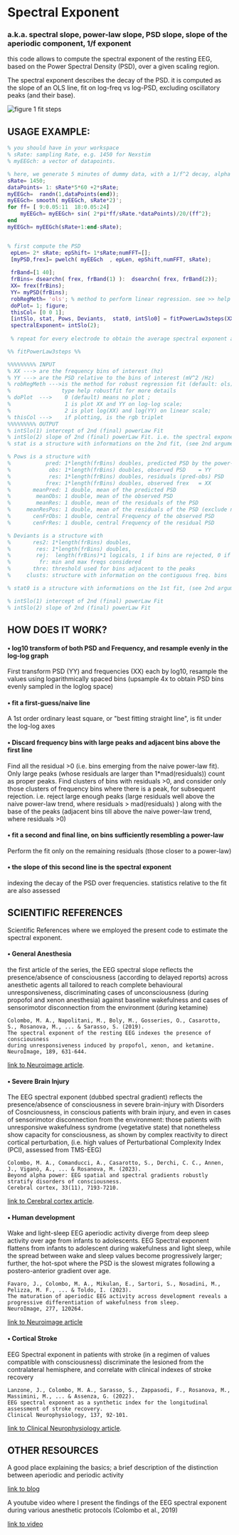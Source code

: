 # Spectral Exponent
### a.k.a. spectral slope, power-law slope, PSD slope, slope of the aperiodic component, 1/f exponent


this code allows to compute the spectral exponent of the resting EEG, based on the Power Spectral Density (PSD), over a given scaling region.

The spectral exponent describes the decay of the PSD. it is computed as the slope of an OLS line, fit on log-freq vs log-PSD, excluding oscillatory peaks (and their base).

![figure 1 fit steps](https://user-images.githubusercontent.com/6671316/49792598-72717e00-fd33-11e8-993c-0430313dee43.png)

## USAGE EXAMPLE:
````matlab
% you should have in your workspace
% sRate: sampling Rate, e.g. 1450 for Nexstim
% myEEGch: a vector of datapoints.  

% here, we generate 5 minutes of dummy data, with a 1/f^2 decay, alpha and beta oscillations
sRate= 1450;
dataPoints= 1: sRate*5*60 +2*sRate;
myEEGch=  randn(1,dataPoints(end)); 
myEEGch= smooth( myEEGch, sRate*2)'; 
for ff= [ 9:0.05:11  18:0.05:24] 
    myEEGch= myEEGch+ sin( 2*pi*ff/sRate.*dataPoints)/20/(ff^2); 
end 
myEEGch= myEEGch(sRate+1:end-sRate);


% first compute the PSD
 epLen= 2* sRate; epShift= 1*sRate;numFFT=[];
 [myPSD,frex]= pwelch( myEEGch  , epLen, epShift,numFFT, sRate); 
 
 frBand=[1 40];
 frBins= dsearchn( frex, frBand(1) ):  dsearchn( frex, frBand(2));
 XX= frex(frBins);
 YY= myPSD(frBins);
 robRegMeth= 'ols'; % method to perform linear regression. see >> help robustfit
 doPlot= 1; figure;
 thisCol= [0 0 1];
 [intSlo, stat, Pows, Deviants,  stat0, intSlo0] = fitPowerLaw3steps(XX,YY, robRegMeth,  doPlot, thisCol)
 spectralExponent= intSlo(2);
 
 % repeat for every electrode to obtain the average spectral exponent across the scalp

%% fitPowerLaw3steps %%

%%%%%%%%% INPUT 
% XX ---> are the frequency bins of interest (hz)
% YY ---> are the PSD relative to the bins of interest (mV^2 /Hz)
% robRegMeth --->is the method for robust regression fit (default: ols)
%                type help robustfit for more details
% doPlot  --->    0 (default) means no plot ; 
%                 1 is plot XX and YY on log-log scale;  
%                 2 is plot log(XX) and log(YY) on linear scale; 
% thisCol --->    if plotting, is the rgb triplet
%%%%%%%%% OUTPUT
% intSlo(1) intercept of 2nd (final) powerLaw Fit
% intSlo(2) slope of 2nd (final) powerLaw Fit. i.e. the spectral exponent
% stat is a structure with informations on the 2nd fit, (see 2nd argument of robustfit)

% Pows is a structure with
%           pred: 1*length(frBins) doubles, predicted PSD by the power-law fit
%            obs: 1*length(frBins) doubles, observed PSD    = YY
%            res: 1*length(frBins) doubles, residuals (pred-obs) PSD
%           frex: 1*length(frBins) doubles, observed frex   = XX
%       meanPred: 1 double, mean of the predicted PSD
%        meanObs: 1 double, mean of the observed PSD
%        meanRes: 1 double, mean of the residuals of the PSD
%     meanResPos: 1 double, mean of the residuals of the PSD (exclude negative values)
%       cenFrObs: 1 double, central Frequency of the observed PSD
%       cenFrRes: 1 double, central Frequency of the residual PSD

% Deviants is a structure with 
%       res2: 1*length(frBins) doubles, 
%        res: 1*length(frBins) doubles, 
%        rej:  length(frBins)*1 logicals, 1 if bins are rejected, 0 if kept   for fitting the 2nd power-law
%         fr: min and max freqs considered
%       thre: threshold used for bins adjacent to the peaks
%     clusts: structure with information on the contiguous freq. bins 

% stat0 is a structure with informations on the 1st fit, (see 2nd argument of robustfit)

% intSlo(1) intercept of 2nd (final) powerLaw Fit
% intSlo(2) slope of 2nd (final) powerLaw Fit
````

## HOW DOES IT WORK?
#### • log10 transform of both PSD and Frequency, and resample evenly in the log-log graph
First transform PSD (YY) and frequencies (XX) each by log10, 
resample the values using logarithmically spaced bins (upsample 4x to obtain PSD bins evenly sampled in the loglog space)

#### • fit a first-guess/naive line 
A 1st order ordinary least square, or "best fitting straight line", is fit under the log-log axes

#### • Discard frequency bins with large peaks and adjacent bins above the first line
Find all the residual >0 (i.e. bins emerging from the naive power-law fit). Only large peaks (whose residuals are larger than 1*mad(residuals)) count as proper peaks.
Find clusters of bins with residuals >0, and consider only those clusters of frequency bins where there is a peak, for subsequent rejection.
i.e. reject large enough peaks (large residuals well above the naive power-law trend, where residuals > mad(residuals) ) 
along with the base of the peaks (adjacent bins till above the naive power-law trend, where residuals >0)

#### • fit a second and final line, on bins sufficiently resembling a power-law 
Perform the fit only on the remaining residuals (those closer to a power-law)

#### • the slope of this second line is the spectral exponent
indexing the decay of the PSD over frequencies.
statistics relative to the fit are also assessed


## SCIENTIFIC REFERENCES
Scientific References where we employed the present code to estimate the spectral exponent. 
#### • General Anesthesia
the first article of the series, the EEG spectral slope reflects the presence/absence of consciousness (according to delayed reports)
across anesthetic agents all tailored to reach complete behavioural unresponsiveness,
discriminating cases of unconsciousness (during propofol and xenon anesthesia) 
against baseline wakefulness and cases of sensorimotor disconnection from the environment (during ketamine)
```` 
Colombo, M. A., Napolitani, M., Boly, M., Gosseries, O., Casarotto, S., Rosanova, M., ... & Sarasso, S. (2019).
The spectral exponent of the resting EEG indexes the presence of consciousness
during unresponsiveness induced by propofol, xenon, and ketamine.
NeuroImage, 189, 631-644.
````
[link to Neuroimage article](https://doi.org/10.1016/j.neuroimage.2019.01.024).



#### • Severe Brain Injury
The EEG spectral exponent (dubbed spectral gradient) reflects the presence/absence of consciousness
in severe brain-injury with Disorders of Cosnciousness, in conscious patients with brain injury,
and even in cases of sensorimotor disconnection from the environment: 
those patients with unresponsive wakefulness syndrome (vegetative state) that nonetheless show capacity for consciousness,
as shown by complex reactivity to direct cortical perturbation,
(i.e. high values of Perturbational Complexity Index (PCI), assessed from TMS-EEG)

```` 
Colombo, M. A., Comanducci, A., Casarotto, S., Derchi, C. C., Annen, J., Viganò, A., ... & Rosanova, M. (2023).
Beyond alpha power: EEG spatial and spectral gradients robustly stratify disorders of consciousness.
Cerebral cortex, 33(11), 7193-7210.
````
[link to Cerebral cortex article](https://doi.org/10.1093/cercor/bhad031).


#### • Human development
Wake and light-sleep EEG aperiodic activity diverge from deep sleep activity over age from infants to adolescents.
EEG Spectral exponent flattens from infants to adolescent during wakefulness and light sleep, 
while the spread between wake and sleep values become progressively larger;
further, the hot-spot where the PSD is the slowest migrates following a postero-anterior gradient over age.

````
Favaro, J., Colombo, M. A., Mikulan, E., Sartori, S., Nosadini, M., Pelizza, M. F., ... & Toldo, I. (2023). 
The maturation of aperiodic EEG activity across development reveals a progressive differentiation of wakefulness from sleep. 
NeuroImage, 277, 120264.
````
[link to Neuroimage article](10.1016/j.neuroimage.2023.120264)


#### • Cortical Stroke
EEG Spectral exponent in patients with stroke (in a regimen of values compatible with consciousness) 
discriminate the lesioned from the contralateral hemisphere,
and correlate with clinical indexes of stroke recovery

````
Lanzone, J., Colombo, M. A., Sarasso, S., Zappasodi, F., Rosanova, M., Massimini, M., ... & Assenza, G. (2022).
EEG spectral exponent as a synthetic index for the longitudinal assessment of stroke recovery. 
Clinical Neurophysiology, 137, 92-101.
````
[link to Clinical Neurophysiology article](https://doi.org/10.1016/j.clinph.2022.02.022).

## OTHER RESOURCES
A good place explaining the basics; a brief description of the distinction between aperiodic and periodic activity

[link to blog](https://sapienlabs.org/lab-talk/eeg-and-depth-of-anesthesia/)

A youtube video where I present the findings of the EEG spectral exponent during various anesthetic protocols (Colombo et al., 2019)

[link to video](https://www.youtube.com/watch?v=d7csRxa1nCI)

